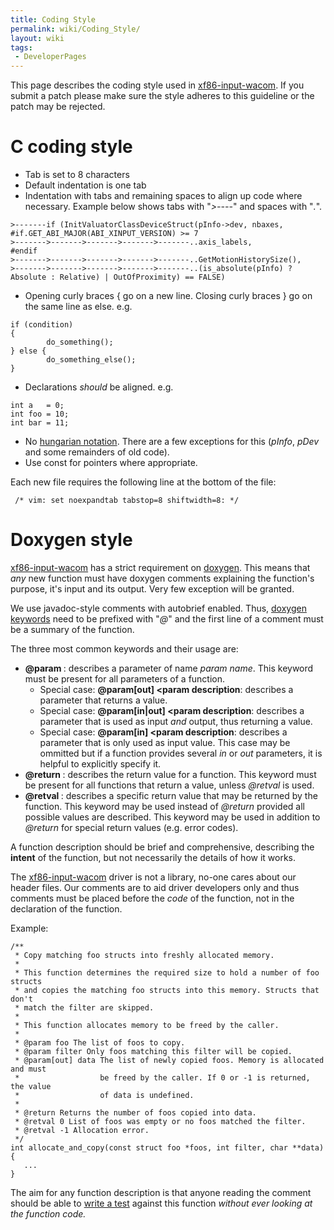 ```yaml
---
title: Coding Style
permalink: wiki/Coding_Style/
layout: wiki
tags:
 - DeveloperPages
---
```


This page describes the coding style used in
[xf86-input-wacom](xf86-input-wacom "wikilink"). If you submit a patch
please make sure the style adheres to this guideline or the patch may be
rejected.

C coding style
==============

-   Tab is set to 8 characters
-   Default indentation is one tab
-   Indentation with tabs and remaining spaces to align up code where
    necessary. Example below shows tabs with "*&gt;----*" and spaces
    with "*.*".

<!-- -->

    >-------if (InitValuatorClassDeviceStruct(pInfo->dev, nbaxes,
    #if.GET_ABI_MAJOR(ABI_XINPUT_VERSION) >= 7
    >------->------->------->------->-------..axis_labels,
    #endif
    >------->------->------->------->-------..GetMotionHistorySize(),
    >------->------->------->------->-------..(is_absolute(pInfo) ?  Absolute : Relative) | OutOfProximity) == FALSE)

-   Opening curly braces { go on a new line. Closing curly braces } go
    on the same line as else. e.g.

<!-- -->

    if (condition)
    {
            do_something();
    } else {
            do_something_else();
    }

-   Declarations *should* be aligned. e.g.

<!-- -->

    int a   = 0;
    int foo = 10;
    int bar = 11;

-   No [hungarian
    notation](http://en.wikipedia.org/wiki/Hungarian_notation). There
    are a few exceptions for this (*pInfo*, *pDev* and some remainders
    of old code).
-   Use const for pointers where appropriate.

Each new file requires the following line at the bottom of the file:

` /* vim: set noexpandtab tabstop=8 shiftwidth=8: */`

Doxygen style
=============

[xf86-input-wacom](xf86-input-wacom "wikilink") has a strict requirement
on [doxygen](http://www.doxygen.org). This means that *any* new function
must have doxygen comments explaining the function's purpose, it's input
and its output. Very few exception will be granted.

We use javadoc-style comments with autobrief enabled. Thus, [doxygen
keywords](http://www.stack.nl/~dimitri/doxygen/commands.html) need to be
prefixed with "*@*" and the first line of a comment must be a summary of
the function.

The three most common keywords and their usage are:

-   **@param <param name> <param description>**: describes a parameter
    of name *param name*. This keyword must be present for all
    parameters of a function.
    -   Special case: **@param\[out\] <param name> &lt;param
        description**: describes a parameter that returns a value.
    -   Special case: **@param\[in\|out\] <param name> &lt;param
        description**: describes a parameter that is used as input *and*
        output, thus returning a value.
    -   Special case: **@param\[in\] <param name> &lt;param
        description**: describes a parameter that is only used as input
        value. This case may be ommitted but if a function provides
        several *in* or *out* parameters, it is helpful to explicitly
        specify it.
-   **@return <return value description>**: describes the return value
    for a function. This keyword must be present for all functions that
    return a value, unless *@retval* is used.
-   **@retval <return value> <return value description>**: describes a
    specific return value that may be returned by the function. This
    keyword may be used instead of *@return* provided all possible
    values are described. This keyword may be used in addition to
    *@return* for special return values (e.g. error codes).

A function description should be brief and comprehensive, describing the
**intent** of the function, but not necessarily the details of how it
works.

The [xf86-input-wacom](xf86-input-wacom "wikilink") driver is not a
library, no-one cares about our header files. Our comments are to aid
driver developers only and thus comments must be placed before the
*code* of the function, not in the declaration of the function.

Example:

    /**
     * Copy matching foo structs into freshly allocated memory.
     *
     * This function determines the required size to hold a number of foo structs
     * and copies the matching foo structs into this memory. Structs that don't 
     * match the filter are skipped.
     * 
     * This function allocates memory to be freed by the caller.
     *
     * @param foo The list of foos to copy.
     * @param filter Only foos matching this filter will be copied.
     * @param[out] data The list of newly copied foos. Memory is allocated and must
     *                  be freed by the caller. If 0 or -1 is returned, the value
     *                  of data is undefined.
     *
     * @return Returns the number of foos copied into data.
     * @retval 0 List of foos was empty or no foos matched the filter.
     * @retval -1 Allocation error.
     */
    int allocate_and_copy(const struct foo *foos, int filter, char **data)
    {
       ...
    }

The aim for any function description is that anyone reading the comment
should be able to [write a test](#Writing_tests "wikilink") against this
function *without ever looking at the function code.*
